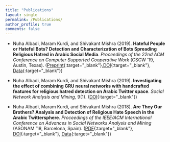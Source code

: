 ```yaml
---
title: "Publications"
layout: single
permalink: /Publications/
author_profile: true
comments: false
---
```


- Nuha Albadi, Maram Kurdi, and Shivakant Mishra (2019). **Hateful People or Hateful Bots? Detection and Characterization of Bots Spreading Religious Hatred in Arabic Social Media**. *Proceedings of the 22nd ACM Conference on Computer Supported Cooperative Work* (CSCW ’19, Austin, Texas). ([Preprint](https://arxiv.org/abs/1908.00153){:target="_blank"},[DOI](https://doi.org/10.1145/3359163){:target="_blank"}, [Data](https://github.com/nuhaalbadi/ArabicBots){:target="_blank"})

- Nuha Albadi, Maram Kurdi, and Shivakant Mishra (2019). **Investigating the effect of combining GRU neural networks with handcrafted features for religious hatred detection on Arabic Twitter space**. *Social Network Analysis and Mining,* 9(1). ([DOI](https://doi.org/10.1007/s13278-019-0587-5){:target="_blank"})

- Nuha Albadi, Maram Kurdi, and Shivakant Mishra (2018). **Are They Our Brothers? Analysis and Detection of Religious Hate Speech in the Arabic Twittersphere**. *Proceedings of the IEEE/ACM International Conference on Advances in Social Networks Analysis and Mining* (ASONAM ’18, Barcelona, Spain). ([PDF](/assets/papers/AreThey.pdf){:target="_blank"}, [DOI](https://doi.org/10.1109/asonam.2018.8508247){:target="_blank"}, [Data](https://github.com/nuhaalbadi/Arabic_hatespeech){:target="_blank"})

